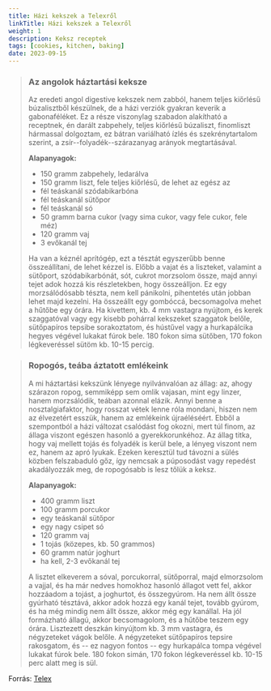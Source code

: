 ```yaml
---
title: Házi kekszek a Telexről
linkTitle: Házi kekszek a Telexről
weight: 1
description: Keksz receptek
tags: [cookies, kitchen, baking]
date: 2023-09-15
---
```



> ### Az angolok háztartási keksze
> 
> Az eredeti angol digestive kekszek nem zabból, hanem teljes kiőrlésű
> búzalisztből készülnek, de a házi verziók gyakran keverik a
> gabonaféléket. Ez a része viszonylag szabadon alakítható a receptnek, én
> darált zabpehely, teljes kiőrlésű búzaliszt, finomliszt hármassal
> dolgoztam, ez bátran variálható ízlés és szekrénytartalom szerint, a
> zsír--folyadék--szárazanyag arányok megtartásával.
> 
> **Alapanyagok:**
> 
> - 150 gramm zabpehely, ledarálva
> - 150 gramm liszt, fele teljes kiőrlésű, de lehet az egész az
> - fél teáskanál szódabikarbóna
> - fél teáskanál sütőpor
> - fél teáskanál só
> - 50 gramm barna cukor (vagy sima cukor, vagy fele cukor, fele méz)
> - 120 gramm vaj
> - 3 evőkanál tej
> 
> Ha van a kéznél aprítógép, ezt a tésztát egyszerűbb benne összeállítani,
> de lehet kézzel is. Előbb a vajat és a liszteket, valamint a sütőport,
> szódabikarbónát, sót, cukrot morzsolom össze, majd annyi tejet adok
> hozzá kis részletekben, hogy összeálljon. Ez egy morzsálódósabb tészta,
> nem kell pánikolni, pihentetés után jobban lehet majd kezelni. Ha
> összeállt egy gombóccá, becsomagolva mehet a hűtőbe egy órára. Ha
> kivettem, kb. 4 mm vastagra nyújtom, és kerek szaggatóval vagy egy
> kisebb pohárral kekszeket szaggatok belőle, sütőpapíros tepsibe
> sorakoztatom, és hústűvel vagy a hurkapálcika hegyes végével lukakat
> fúrok bele. 180 fokon sima sütőben, 170 fokon légkeveréssel sütöm kb.
> 10-15 percig.

> ### Ropogós, teába áztatott emlékeink
> 
> A mi háztartási kekszünk lényege nyilvánvalóan az állag: az, ahogy
> szárazon ropog, semmiképp sem omlik vajasan, mint egy linzer, hanem
> morzsálódik, teában azonnal elázik. Annyi benne a nosztalgiafaktor, hogy
> rosszat vétek lenne róla mondani, hiszen nem az élvezetért esszük, hanem
> az emlékeink újraéléséért. Ebből a szempontból a házi változat csalódást
> fog okozni, mert túl finom, az állaga viszont egészen hasonló a
> gyerekkorunkéhoz. Az állag titka, hogy vaj mellett tojás és folyadék is
> kerül bele, a lényeg viszont nem ez, hanem az apró lyukak. Ezeken
> keresztül tud távozni a sülés közben felszabaduló gőz, így nemcsak a
> púposodást vagy repedést akadályozzák meg, de ropogósabb is lesz tőlük a
> keksz.
> 
> **Alapanyagok:**
> 
> - 400 gramm liszt
> - 100 gramm porcukor
> - egy teáskanál sütőpor
> - egy nagy csipet só
> - 120 gramm vaj
> - 1 tojás (közepes, kb. 50 grammos)
> - 60 gramm natúr joghurt
> - ha kell, 2-3 evőkanál tej
> 
> A lisztet elkeverem a sóval, porcukorral, sütőporral, majd elmorzsolom a
> vajjal, és ha már nedves homokhoz hasonló állagot vett fel, akkor
> hozzáadom a tojást, a joghurtot, és összegyúrom. Ha nem állt össze
> gyúrható tésztává, akkor adok hozzá egy kanál tejet, tovább gyúrom, és
> ha még mindig nem állt össze, akkor még egy kanállal. Ha jól formázható
> állagú, akkor becsomagolom, és a hűtőbe teszem egy órára. Lisztezett
> deszkán kinyújtom kb. 3 mm vastagra, és négyzeteket vágok belőle. A
> négyzeteket sütőpapíros tepsire rakosgatom, és -- ez nagyon fontos --
> egy hurkapálca tompa végével lukakat fúrok bele. 180 fokon simán, 170
> fokon légkeveréssel kb. 10-15 perc alatt meg is sül.

Forrás: [Telex](https://telex.hu/gasztro/2023/09/14/haztartasi-keksz-az-angol-digestive-ellen)
